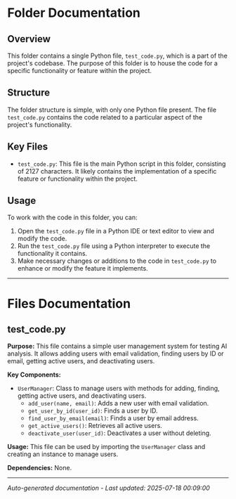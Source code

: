 # Folder Documentation

## Overview
This folder contains a single Python file, `test_code.py`, which is a part of the project's codebase. The purpose of this folder is to house the code for a specific functionality or feature within the project.

## Structure
The folder structure is simple, with only one Python file present. The file `test_code.py` contains the code related to a particular aspect of the project's functionality.

## Key Files
- `test_code.py`: This file is the main Python script in this folder, consisting of 2127 characters. It likely contains the implementation of a specific feature or functionality within the project.

## Usage
To work with the code in this folder, you can:
1. Open the `test_code.py` file in a Python IDE or text editor to view and modify the code.
2. Run the `test_code.py` file using a Python interpreter to execute the functionality it contains.
3. Make necessary changes or additions to the code in `test_code.py` to enhance or modify the feature it implements.

---

# Files Documentation

## test_code.py

**Purpose:** This file contains a simple user management system for testing AI analysis. It allows adding users with email validation, finding users by ID or email, getting active users, and deactivating users.

**Key Components:**
- `UserManager`: Class to manage users with methods for adding, finding, getting active users, and deactivating users.
  - `add_user(name, email)`: Adds a new user with email validation.
  - `get_user_by_id(user_id)`: Finds a user by ID.
  - `find_user_by_email(email)`: Finds a user by email address.
  - `get_active_users()`: Retrieves all active users.
  - `deactivate_user(user_id)`: Deactivates a user without deleting.
  
**Usage:** This file can be used by importing the `UserManager` class and creating an instance to manage users.

**Dependencies:** None.

---
*Auto-generated documentation - Last updated: 2025-07-18 00:09:00*
